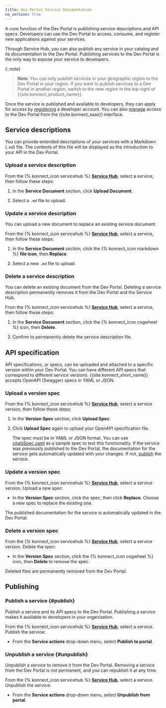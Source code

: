 ```yaml
---
title: Dev Portal Service Documentation
no_version: true
---
```


A core function of the Dev Portal is publishing service descriptions and API specs. Developers can use the Dev Portal to access, consume, and register new applications against your services.

Through Service Hub, you can also publish any service in your catalog and its
documentation to the Dev Portal. Publishing services to the Dev Portal is the only way to expose your service to developers. 

{:.note}
> **Note**: You can only publish services in your geographic region to the Dev Portal in your region. If you want to publish services to a Dev Portal in another region, switch to the new region in the top-right of {{site.konnect_product_name}}.

Once the service is published and available to developers, they can apply for access by [registering](/konnect/dev-portal/dev-reg/) a developer account. You can also [manage](/konnect/dev-portal/access-and-approval/manage-devs/) access to the Dev Portal from the {{site.konnect_saas}} interface.

## Service descriptions

You can provide extended descriptions of your services with a Markdown (`.md`) file. The contents of this file will be displayed as the introduction to your API in the Dev Portal.

### Upload a service description

From the {% konnect_icon servicehub %} [**Service Hub**](https://cloud.konghq.com/servicehub), select a service, then follow these steps:

1. In the **Service Document** section, click **Upload Document**.

1. Select a `.md` file to upload.

### Update a service description

You can upload a new document to replace an existing service document.

From the {% konnect_icon servicehub %} [**Service Hub**](https://cloud.konghq.com/servicehub), select a service, then follow these steps:

1. In the **Service Document** section, click the {% konnect_icon markdown %} **file icon**, then **Replace**.

1. Select a new `.md` file to upload.

### Delete a service description

You can delete an existing document from the Dev Portal. Deleting a service description permanently removes it from the Dev Portal and the Service Hub.

From the {% konnect_icon servicehub %} [**Service Hub**](https://cloud.konghq.com/servicehub), select a service, then follow these steps:

1. In the **Service Document** section, click the {% konnect_icon cogwheel %} icon, then **Delete**.

1. Confirm to permanently delete the service description file.

## API specification

API specifications, or specs, can be uploaded and attached to a specific version within your Dev Portal.
You can have different API specs that correspond to different service versions.
{{site.konnect_short_name}} accepts OpenAPI (Swagger) specs in YAML or JSON.

### Upload a version spec

From the {% konnect_icon servicehub %} [**Service Hub**](https://cloud.konghq.com/servicehub), select a service version, then follow these steps:

1. In the **Version Spec** section, click **Upload Spec**.

1. Click **Upload Spec** again to upload your OpenAPI specification file.

    The spec must be in YAML or JSON format. You
    can use [vitalsSpec.yaml](/konnect/vitalsSpec.yaml) as a sample spec to test this functionality.
    If the service was previously published to the Dev Portal, the documentation
    for the service gets automatically updated with your changes. If not,
    [publish](/konnect/servicehub/service-documentation/#publishing) the service.

### Update a version spec

From the {% konnect_icon servicehub %} [**Service Hub**](https://cloud.konghq.com/servicehub), select a service version. Upload a new spec:

* In the **Version Spec** section, click the spec, then click **Replace**.
Choose a new spec to replace the existing one.

The published documentation for the service is automatically updated in the Dev Portal.

### Delete a version spec

From the {% konnect_icon servicehub %} [**Service Hub**](https://cloud.konghq.com/servicehub), select a service version.
Delete the spec:

* In the **Version Spec** section, click the {% konnect_icon cogwheel %} icon, then **Delete** to remove the spec.

Deleted files are permanently removed from the Dev Portal.

## Publishing

### Publish a service {#publish}

Publish a service and its API specs to the Dev Portal. Publishing a service makes it available to developers in your organization.

From the {% konnect_icon servicehub %} [**Service Hub**](https://cloud.konghq.com/servicehub), select a service.
Publish the service:

* From the **Service actions** drop-down menu, select **Publish to portal**.

### Unpublish a service {#unpublish}

Unpublish a service to remove it from the Dev Portal. Removing a service from the Dev Portal is not permanent, and you can republish it at any time.

From the {% konnect_icon servicehub %} [**Service Hub**](https://cloud.konghq.com/servicehub), select a service.
Unpublish the service:

* From the **Service actions** drop-down menu, select **Unpublish from portal**.
